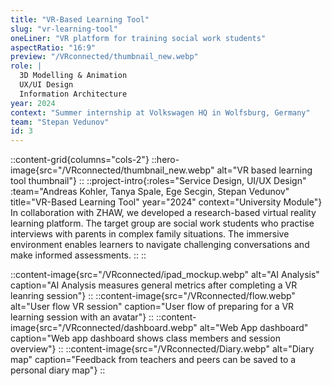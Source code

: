 ```yaml
---
title: "VR-Based Learning Tool"
slug: "vr-learning-tool"
oneLiner: "VR platform for training social work students"
aspectRatio: "16:9"
preview: "/VRconnected/thumbnail_new.webp"
role: |
  3D Modelling & Animation  
  UX/UI Design  
  Information Architecture
year: 2024
context: "Summer internship at Volkswagen HQ in Wolfsburg, Germany"
team: "Stepan Vedunov"
id: 3
---
```


::content-grid{columns="cols-2"}
::hero-image{src="/VRconnected/thumbnail_new.webp" alt="VR based learning tool thumbnail"}
::
::project-intro{:roles="Service Design, UI/UX Design" :team="Andreas Kohler, Tanya Spale, Ege Secgin, Stepan Vedunov" title="VR-Based Learning Tool" year="2024" context="University Module"}
In collaboration with ZHAW, we developed a research-based virtual reality learning platform. The target group are social work students who practise interviews with parents in complex family situations. The immersive environment enables learners to navigate challenging conversations and make informed assessments.
::
::

::content-image{src="/VRconnected/ipad_mockup.webp" alt="AI Analysis" caption="AI Analysis measures general metrics after completing a VR leanring session"}
::
::content-image{src="/VRconnected/flow.webp" alt="User flow VR session" caption="User flow of preparing for a VR learning session with an avatar"}
::
::content-image{src="/VRconnected/dashboard.webp" alt="Web App dashboard" caption="Web app dashboard shows class members and session overview"}
::
::content-image{src="/VRconnected/Diary.webp" alt="Diary map" caption="Feedback from teachers and peers can be saved to a personal diary map"}
::
